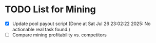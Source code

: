 # TODO List for Mining

- [x] Update pool payout script  (Done at Sat Jul 26 23:02:22 2025: No actionable real task found.)
- [ ] Compare mining profitability vs. competitors